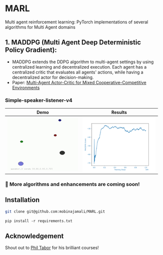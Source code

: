 # MARL
Multi agent reinforcement learning: PyTorch implementations of several algorithms for Multi Agent domains

## 1. MADDPG (Multi Agent Deep Deterministic Policy Gradient):
- MADDPG extends the DDPG algorithm to multi-agent settings by using centralized learning and decentralized execution. Each agent has a centralized critic that evaluates all agents' actions, while having a decentralized actor for decision-making.
- Paper: [Multi-Agent Actor-Critic for Mixed Cooperative-Competitive Environments](https://arxiv.org/abs/1706.02275)
  
### Simple-speaker-listener-v4
Demo| Results| 
:-----------------------:|:-----------------------:|
![](./MADDPG/thumbnails/video-ezgif.com-video-to-gif-converter.gif)| ![](./MADDPG/plots/maddpg.png)| 

### :bell: More algorithms and enhancements are coming soon!

## Installation
```bash
git clone git@github.com:mobinajamali/MARL.git
```
```shell
pip install -r requirements.txt
```



## Acknowledgement
Shout out to [Phil Tabor](https://www.youtube.com/machinelearningwithphil) for his brilliant courses!  

